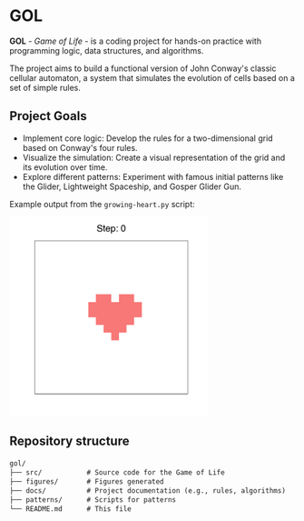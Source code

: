 # GOL
**GOL** - _Game of Life_ - is a coding project for hands-on practice with programming logic, data structures, and algorithms. 

The project aims to build a functional version of John Conway's classic cellular automaton, a system that simulates the evolution of cells based on a set of simple rules.

## Project Goals
- Implement core logic: Develop the rules for a two-dimensional grid based on Conway's four rules.
- Visualize the simulation: Create a visual representation of the grid and its evolution over time.
- Explore different patterns: Experiment with famous initial patterns like the Glider, Lightweight Spaceship, and Gosper Glider Gun.

Example output from the `growing-heart.py` script:

<img src="https://raw.githubusercontent.com/carolinafaccin/gol/main/figures/gif/growing-heart_intro.gif?raw=true" alt="Animated GIF of a growing heart pattern" width="350">


## Repository structure
```
gol/
├── src/           # Source code for the Game of Life
├── figures/       # Figures generated
├── docs/          # Project documentation (e.g., rules, algorithms)
├── patterns/      # Scripts for patterns
└── README.md      # This file
```
